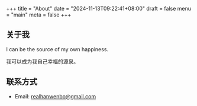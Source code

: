 +++
title = "About"
date = "2024-11-13T09:22:41+08:00"
draft = false
menu = "main"
meta = false
+++
## 关于我

I can be the source of my own happiness.

我可以成为我自己幸福的源泉。

## 联系方式

- Email: realhanwenbo@gmail.com